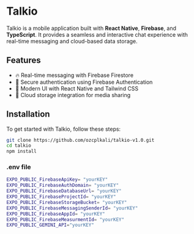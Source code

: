 # Talkio

Talkio is a mobile application built with **React Native**, **Firebase**, and **TypeScript**. It provides a seamless and interactive chat experience with real-time messaging and cloud-based data storage.

## Features

- 🔥 Real-time messaging with Firebase Firestore  
- 🔐 Secure authentication using Firebase Authentication  
- 🎨 Modern UI with React Native and Tailwind CSS  
- 📂 Cloud storage integration for media sharing  

## Installation

To get started with Talkio, follow these steps:

```bash
git clone https://github.com/ozcplkali/talkio-v1.0.git
cd talkio
npm install
```
### .env file
``` bash
EXPO_PUBLIC_FirebaseApiKey= "yourKEY"
EXPO_PUBLIC_FirebaseAuthDomain= "yourKEY"
EXPO_PUBLIC_FirebaseDatabaseUrl= "yourKEY"
EXPO_PUBLIC_FirebaseProjectId= "yourKEY"
EXPO_PUBLIC_FirebaseStorageBucket= "yourKEY"
EXPO_PUBLIC_FirebaseMessagingSenderId= "yourKEY"
EXPO_PUBLIC_FirebaseAppId= "yourKEY"
EXPO_PUBLIC_FirebaseMeasurmentId= "yourKEY"
EXPO_PUBLIC_GEMINI_API="yourKEY"

```

 
